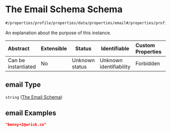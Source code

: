 # The Email Schema Schema

```txt
#/properties/profile/properties/data/properties/email#/properties/profile/properties/data/properties/email
```

An explanation about the purpose of this instance.


| Abstract            | Extensible | Status         | Identifiable            | Custom Properties | Additional Properties | Access Restrictions | Defined In                                                                                       |
| :------------------ | ---------- | -------------- | ----------------------- | :---------------- | --------------------- | ------------------- | ------------------------------------------------------------------------------------------------ |
| Can be instantiated | No         | Unknown status | Unknown identifiability | Forbidden         | Allowed               | none                | [policy_transaction.schema.json\*](../out/policy_transaction.schema.json "open original schema") |

## email Type

`string` ([The Email Schema](policy_transaction-properties-the-profile-schema-properties-the-data-schema-properties-the-email-schema.md))

## email Examples

```json
"benny+2@wrisk.co"
```
